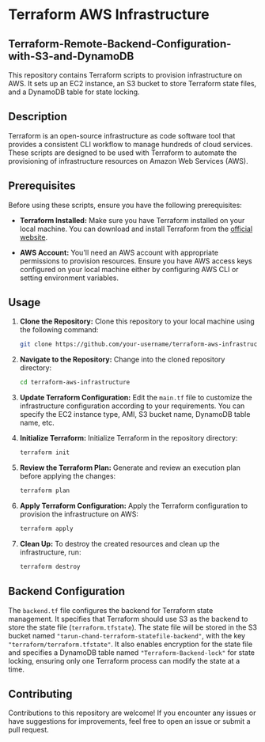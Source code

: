# Terraform AWS Infrastructure
## Terraform-Remote-Backend-Configuration-with-S3-and-DynamoDB

This repository contains Terraform scripts to provision infrastructure on AWS. It sets up an EC2 instance, an S3 bucket to store Terraform state files, and a DynamoDB table for state locking.

## Description

Terraform is an open-source infrastructure as code software tool that provides a consistent CLI workflow to manage hundreds of cloud services. These scripts are designed to be used with Terraform to automate the provisioning of infrastructure resources on Amazon Web Services (AWS).

## Prerequisites

Before using these scripts, ensure you have the following prerequisites:

- **Terraform Installed:** Make sure you have Terraform installed on your local machine. You can download and install Terraform from the [official website](https://www.terraform.io/downloads.html).

- **AWS Account:** You'll need an AWS account with appropriate permissions to provision resources. Ensure you have AWS access keys configured on your local machine either by configuring AWS CLI or setting environment variables.

## Usage

1. **Clone the Repository:**
   Clone this repository to your local machine using the following command:

    ```bash
    git clone https://github.com/your-username/terraform-aws-infrastructure.git
    ```

2. **Navigate to the Repository:**
   Change into the cloned repository directory:

    ```bash
    cd terraform-aws-infrastructure
    ```

3. **Update Terraform Configuration:**
   Edit the `main.tf` file to customize the infrastructure configuration according to your requirements. You can specify the EC2 instance type, AMI, S3 bucket name, DynamoDB table name, etc.

4. **Initialize Terraform:**
   Initialize Terraform in the repository directory:

    ```bash
    terraform init
    ```

5. **Review the Terraform Plan:**
   Generate and review an execution plan before applying the changes:

    ```bash
    terraform plan
    ```

6. **Apply Terraform Configuration:**
   Apply the Terraform configuration to provision the infrastructure on AWS:

    ```bash
    terraform apply
    ```

7. **Clean Up:**
   To destroy the created resources and clean up the infrastructure, run:

    ```bash
    terraform destroy
    ```

## Backend Configuration

The `backend.tf` file configures the backend for Terraform state management. It specifies that Terraform should use S3 as the backend to store the state file (`terraform.tfstate`). The state file will be stored in the S3 bucket named `"tarun-chand-terraform-statefile-backend"`, with the key `"terraform/terraform.tfstate"`. It also enables encryption for the state file and specifies a DynamoDB table named `"Terraform-Backend-lock"` for state locking, ensuring only one Terraform process can modify the state at a time.

## Contributing

Contributions to this repository are welcome! If you encounter any issues or have suggestions for improvements, feel free to open an issue or submit a pull request.


